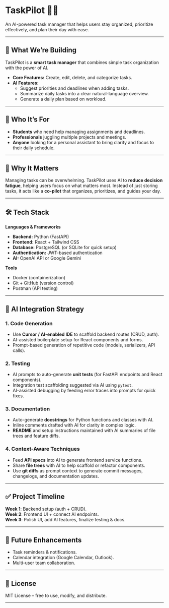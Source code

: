 # TaskPilot 📝✨  
An AI-powered task manager that helps users stay organized, prioritize effectively, and plan their day with ease.  

---

## 🚀 What We’re Building  
TaskPilot is a **smart task manager** that combines simple task organization with the power of AI.  
- **Core Features:** Create, edit, delete, and categorize tasks.  
- **AI Features:**  
  - Suggest priorities and deadlines when adding tasks.  
  - Summarize daily tasks into a clear natural-language overview.  
  - Generate a daily plan based on workload.  

---

## 👥 Who It’s For  
- **Students** who need help managing assignments and deadlines.  
- **Professionals** juggling multiple projects and meetings.  
- **Anyone** looking for a personal assistant to bring clarity and focus to their daily schedule.  

---

## 🌟 Why It Matters  
Managing tasks can be overwhelming. TaskPilot uses AI to **reduce decision fatigue**, helping users focus on what matters most. Instead of just storing tasks, it acts like a **co-pilot** that organizes, prioritizes, and guides your day.  

---

## 🛠️ Tech Stack  
**Languages & Frameworks**  
- **Backend:** Python (FastAPI)  
- **Frontend:** React + Tailwind CSS  
- **Database:** PostgreSQL (or SQLite for quick setup)  
- **Authentication:** JWT-based authentication  
- **AI:** OpenAI API or Google Gemini  

**Tools**  
- Docker (containerization)  
- Git + GitHub (version control)  
- Postman (API testing)  

---

## 🧠 AI Integration Strategy  

### 1. Code Generation  
- Use **Cursor / AI-enabled IDE** to scaffold backend routes (CRUD, auth).  
- AI-assisted boilerplate setup for React components and forms.  
- Prompt-based generation of repetitive code (models, serializers, API calls).  

### 2. Testing  
- AI prompts to auto-generate **unit tests** (for FastAPI endpoints and React components).  
- Integration test scaffolding suggested via AI using `pytest`.  
- AI-assisted debugging by feeding error traces into prompts for quick fixes.  

### 3. Documentation  
- Auto-generate **docstrings** for Python functions and classes with AI.  
- Inline comments drafted with AI for clarity in complex logic.  
- **README** and setup instructions maintained with AI summaries of file trees and feature diffs.  

### 4. Context-Aware Techniques  
- Feed **API specs** into AI to generate frontend service functions.  
- Share **file trees** with AI to help scaffold or refactor components.  
- Use **git diffs** as prompt context to generate commit messages, changelogs, and documentation updates.  

---

## ✅ Project Timeline  
**Week 1**: Backend setup (auth + CRUD).  
**Week 2**: Frontend UI + connect AI endpoints.  
**Week 3**: Polish UI, add AI features, finalize testing & docs.  

---

## 📌 Future Enhancements  
- Task reminders & notifications.  
- Calendar integration (Google Calendar, Outlook).  
- Multi-user team collaboration.  

---

## 📄 License  
MIT License – free to use, modify, and distribute.  

---
